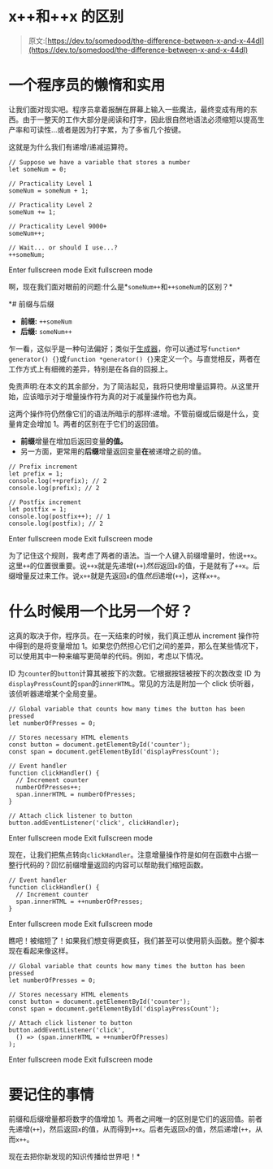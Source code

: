# x++和++x 的区别

> 原文:[https://dev.to/somedood/the-difference-between-x-and-x-44dl](https://dev.to/somedood/the-difference-between-x-and-x-44dl)

# 一个程序员的懒惰和实用

让我们面对现实吧。程序员拿着报酬在屏幕上输入一些魔法，最终变成有用的东西。由于一整天的工作大部分是阅读和打字，因此很自然地语法必须缩短以提高生产率和可读性...或者是因为打字累，为了多省几个按键。

这就是为什么我们有递增/递减运算符。

```
// Suppose we have a variable that stores a number
let someNum = 0;

// Practicality Level 1
someNum = someNum + 1;

// Practicality Level 2
someNum += 1;

// Practicality Level 9000+
someNum++;

// Wait... or should I use...?
++someNum; 
```

Enter fullscreen mode Exit fullscreen mode

啊，现在我们面对眼前的问题:什么是*`someNum++`和`++someNum`的区别？*

 *# 前缀与后缀

*   **前缀:** `++someNum`
*   **后缀:** `someNum++`

乍一看，这似乎是一种句法偏好；类似于[生成器](https://developer.mozilla.org/en-US/docs/Web/JavaScript/Reference/Global_Objects/Generator)，你可以通过写`function* generator() {}`或`function *generator() {}`来定义一个。与直觉相反，两者在工作方式上有细微的差异，特别是在各自的回报上。

免责声明:在本文的其余部分，为了简洁起见，我将只使用增量运算符。从这里开始，应该暗示对于增量操作符为真的对于减量操作符也为真。

这两个操作符仍然像它们的语法所暗示的那样:递增。不管前缀或后缀是什么，变量肯定会增加 1。两者的区别在于它们的返回值。

*   **前缀**增量在增加后返回变量**的值。**
*   另一方面，更常用的**后缀**增量返回变量**在**被递增之前的值。

```
// Prefix increment
let prefix = 1;
console.log(++prefix); // 2
console.log(prefix); // 2

// Postfix increment
let postfix = 1;
console.log(postfix++); // 1
console.log(postfix); // 2 
```

Enter fullscreen mode Exit fullscreen mode

为了记住这个规则，我考虑了两者的语法。当一个人键入前缀增量时，他说`++x`。这里`++`的位置很重要。说`++x`就是先递增(`++`)*然后*返回`x`的值，于是就有了`++x`。后缀增量反过来工作。说`x++`就是先返回`x`的值*然后*递增(`++`)，这样`x++`。

# 什么时候用一个比另一个好？

这真的取决于你，程序员。在一天结束的时候，我们真正想从 increment 操作符中得到的是将变量增加 1。如果您仍然担心它们之间的差异，那么在某些情况下，可以使用其中一种来编写更简单的代码。例如，考虑以下情况。

ID 为`counter`的`button`计算其被按下的次数。它根据按钮被按下的次数改变 ID 为`displayPressCount`的`span`的`innerHTML`。常见的方法是附加一个 click 侦听器，该侦听器递增某个全局变量。

```
// Global variable that counts how many times the button has been pressed
let numberOfPresses = 0;

// Stores necessary HTML elements
const button = document.getElementById('counter');
const span = document.getElementById('displayPressCount');

// Event handler
function clickHandler() {
  // Increment counter
  numberOfPresses++;
  span.innerHTML = numberOfPresses;
}

// Attach click listener to button
button.addEventListener('click', clickHandler); 
```

Enter fullscreen mode Exit fullscreen mode

现在，让我们把焦点转向`clickHandler`。注意增量操作符是如何在函数中占据一整行代码的？回忆前缀增量返回的内容可以帮助我们缩短函数。

```
// Event handler
function clickHandler() {
  // Increment counter
  span.innerHTML = ++numberOfPresses;
} 
```

Enter fullscreen mode Exit fullscreen mode

瞧吧！被缩短了！如果我们想变得更疯狂，我们甚至可以使用箭头函数。整个脚本现在看起来像这样。

```
// Global variable that counts how many times the button has been pressed
let numberOfPresses = 0;

// Stores necessary HTML elements
const button = document.getElementById('counter');
const span = document.getElementById('displayPressCount');

// Attach click listener to button
button.addEventListener('click',
  () => (span.innerHTML = ++numberOfPresses)
); 
```

Enter fullscreen mode Exit fullscreen mode

# 要记住的事情

前缀和后缀增量都将数字的值增加 1。两者之间唯一的区别是它们的返回值。前者先递增(`++`)，然后返回`x`的值，从而得到`++x`。后者先返回`x`的值，然后递增(`++`，从而`x++`。

现在去把你新发现的知识传播给世界吧！*